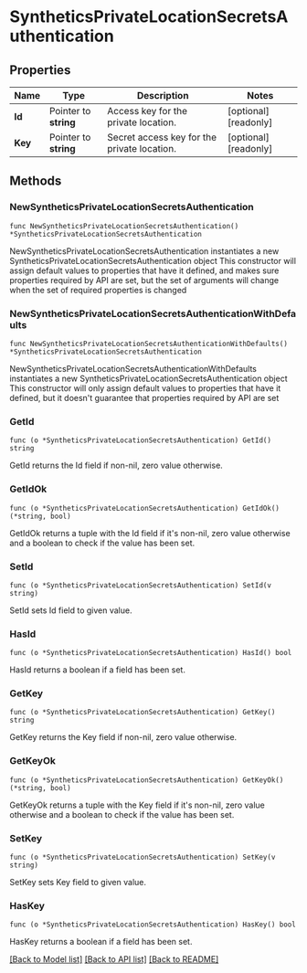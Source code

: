 # SyntheticsPrivateLocationSecretsAuthentication

## Properties

Name | Type | Description | Notes
------------ | ------------- | ------------- | -------------
**Id** | Pointer to **string** | Access key for the private location. | [optional] [readonly] 
**Key** | Pointer to **string** | Secret access key for the private location. | [optional] [readonly] 

## Methods

### NewSyntheticsPrivateLocationSecretsAuthentication

`func NewSyntheticsPrivateLocationSecretsAuthentication() *SyntheticsPrivateLocationSecretsAuthentication`

NewSyntheticsPrivateLocationSecretsAuthentication instantiates a new SyntheticsPrivateLocationSecretsAuthentication object
This constructor will assign default values to properties that have it defined,
and makes sure properties required by API are set, but the set of arguments
will change when the set of required properties is changed

### NewSyntheticsPrivateLocationSecretsAuthenticationWithDefaults

`func NewSyntheticsPrivateLocationSecretsAuthenticationWithDefaults() *SyntheticsPrivateLocationSecretsAuthentication`

NewSyntheticsPrivateLocationSecretsAuthenticationWithDefaults instantiates a new SyntheticsPrivateLocationSecretsAuthentication object
This constructor will only assign default values to properties that have it defined,
but it doesn't guarantee that properties required by API are set

### GetId

`func (o *SyntheticsPrivateLocationSecretsAuthentication) GetId() string`

GetId returns the Id field if non-nil, zero value otherwise.

### GetIdOk

`func (o *SyntheticsPrivateLocationSecretsAuthentication) GetIdOk() (*string, bool)`

GetIdOk returns a tuple with the Id field if it's non-nil, zero value otherwise
and a boolean to check if the value has been set.

### SetId

`func (o *SyntheticsPrivateLocationSecretsAuthentication) SetId(v string)`

SetId sets Id field to given value.

### HasId

`func (o *SyntheticsPrivateLocationSecretsAuthentication) HasId() bool`

HasId returns a boolean if a field has been set.

### GetKey

`func (o *SyntheticsPrivateLocationSecretsAuthentication) GetKey() string`

GetKey returns the Key field if non-nil, zero value otherwise.

### GetKeyOk

`func (o *SyntheticsPrivateLocationSecretsAuthentication) GetKeyOk() (*string, bool)`

GetKeyOk returns a tuple with the Key field if it's non-nil, zero value otherwise
and a boolean to check if the value has been set.

### SetKey

`func (o *SyntheticsPrivateLocationSecretsAuthentication) SetKey(v string)`

SetKey sets Key field to given value.

### HasKey

`func (o *SyntheticsPrivateLocationSecretsAuthentication) HasKey() bool`

HasKey returns a boolean if a field has been set.


[[Back to Model list]](../README.md#documentation-for-models) [[Back to API list]](../README.md#documentation-for-api-endpoints) [[Back to README]](../README.md)


